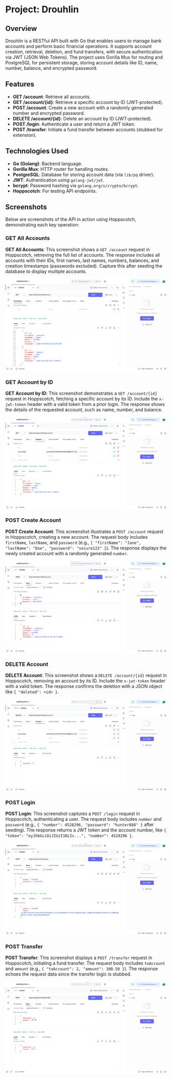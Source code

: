 # Project: Drouhlin

## Overview
Drouhlin is a RESTful API built with Go that enables users to manage bank accounts and perform basic financial operations. It supports account creation, retrieval, deletion, and fund transfers, with secure authentication via JWT (JSON Web Tokens). The project uses Gorilla Mux for routing and PostgreSQL for persistent storage, storing account details like ID, name, number, balance, and encrypted password.

## Features
- **GET /account**: Retrieve all accounts.
- **GET /account/{id}**: Retrieve a specific account by ID (JWT-protected).
- **POST /account**: Create a new account with a randomly generated number and encrypted password.
- **DELETE /account/{id}**: Delete an account by ID (JWT-protected).
- **POST /login**: Authenticate a user and return a JWT token.
- **POST /transfer**: Initiate a fund transfer between accounts (stubbed for extension).

## Technologies Used
- **Go (Golang)**: Backend language.
- **Gorilla Mux**: HTTP router for handling routes.
- **PostgreSQL**: Database for storing account data (via `lib/pq` driver).
- **JWT**: Authentication using `golang-jwt/jwt`.
- **bcrypt**: Password hashing via `golang.org/x/crypto/bcrypt`.
- **Hoppscotch**: For testing API endpoints.

## Screenshots
Below are screenshots of the API in action using Hoppscotch, demonstrating each key operation:

### GET All Accounts
**GET All Accounts**: This screenshot shows a `GET /account` request in Hoppscotch, retrieving the full list of accounts. The response includes all accounts with their IDs, first names, last names, numbers, balances, and creation timestamps (passwords excluded). Capture this after seeding the database to display multiple accounts.

![GET All Accounts](screenshots/get-all-accounts.png)

### GET Account by ID
**GET Account by ID**: This screenshot demonstrates a `GET /account/{id}` request in Hoppscotch, fetching a specific account by its ID. Include the `x-jwt-token` header with a valid token from a prior login. The response shows the details of the requested account, such as name, number, and balance.

![GET Account by ID](screenshots/get-account-by-id.png)

### POST Create Account
**POST Create Account**: This screenshot illustrates a `POST /account` request in Hoppscotch, creating a new account. The request body includes `firstName`, `lastName`, and `password` (e.g., `{ "firstName": "Jane", "lastName": "Doe", "password": "secure123" }`). The response displays the newly created account with a randomly generated `number`.

![POST Create Account](screenshots/post-create-account.png)

### DELETE Account
**DELETE Account**: This screenshot shows a `DELETE /account/{id}` request in Hoppscotch, removing an account by its ID. Include the `x-jwt-token` header with a valid token. The response confirms the deletion with a JSON object like `{ "deleted": <id> }`.

![DELETE Account](screenshots/delete-account.png)

### POST Login
**POST Login**: This screenshot captures a `POST /login` request in Hoppscotch, authenticating a user. The request body includes `number` and `password` (e.g., `{ "number": 4528296, "password": "hunter888" }` after seeding). The response returns a JWT token and the account number, like `{ "token": "eyJhbGciOiJIUzI1NiIs...", "number": 4528296 }`.

![POST Login](screenshots/post-login.png)

### POST Transfer
**POST Transfer**: This screenshot displays a `POST /transfer` request in Hoppscotch, initiating a fund transfer. The request body includes `toAccount` and `amount` (e.g., `{ "toAccount": 2, "amount": 100.50 }`). The response echoes the request data since the transfer logic is stubbed.

![POST Transfer](screenshots/post-transfer.png)
